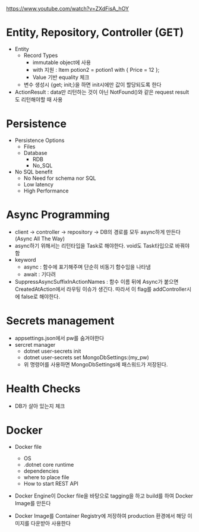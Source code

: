 https://www.youtube.com/watch?v=ZXdFisA_hOY

# Entity, Repository, Controller (GET)
* Entity
    * Record Types
        * immutable object에 사용
        * with 지원 : Item potion2 = potion1 with { Price = 12 };
        * Value 기반 equality 체크
    * 변수 생성시 {get; init;}을 하면 init시에만 값이 할당되도록 한다
* ActionResult : data만 리턴하는 것이 아닌 NotFound()와 같은 request result도 리턴해야할 때 사용

# Persistence
* Persistence Options
    * Files
    * Database
        * RDB
        * No_SQL
* No SQL benefit
    * No Need for schema nor SQL
    * Low latency
    * High Performance

# Async Programming
* client -> controller -> repository -> DB의 경로를 모두 async하게 만든다 (Async All The Way)
* async하기 위해서는 리턴타입을 Task<R>로 해야한다. void도 Task타입으로 바꿔야 함
* keyword
    * async : 함수에 표기해주며 단순히 비동기 함수임을 나타냄
    * await : 기다려
* SuppressAsyncSuffixInActionNames : 함수 이름 뒤에 Async가 붙으면 CreatedAtAction에서 라우팅 이슈가 생긴다. 따라서 이 flag를 addController시에 false로 해야한다.

# Secrets management
* appsettings.json에서 pw를 숨겨야한다
* sercret manager
    * dotnet user-secrets init
    * dotnet user-secrets set MongoDbSettings:(my_pw)
    * 위 명령어를 사용하면 MongoDbSettings에 패스워드가 저장된다.
    

# Health Checks
* DB가 살아 있는지 체크

# Docker
* Docker file
    * OS
    * .dotnet core runtime
    * dependencies
    * where to place file
    * How to start REST API
    
* Docker Engine이 Docker file을 바탕으로 tagging을 하고 build를 하여 Docker Image를 만든다
* Docker Image를 Container Registry에 저장하여 production 환경에서 해당 이미지를 다운받아 사용한다
